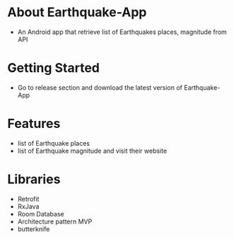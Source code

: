 # About Earthquake-App
- An Android app that retrieve list of Earthquakes places, magnitude from API
# Getting Started
- Go to release section and download the latest version of Earthquake-App
# Features
- list of Earthquake places
- list of Earthquake magnitude and visit their website
# Libraries
- Retrofit
- RxJava
- Room Database
- Architecture pattern MVP
- butterknife


